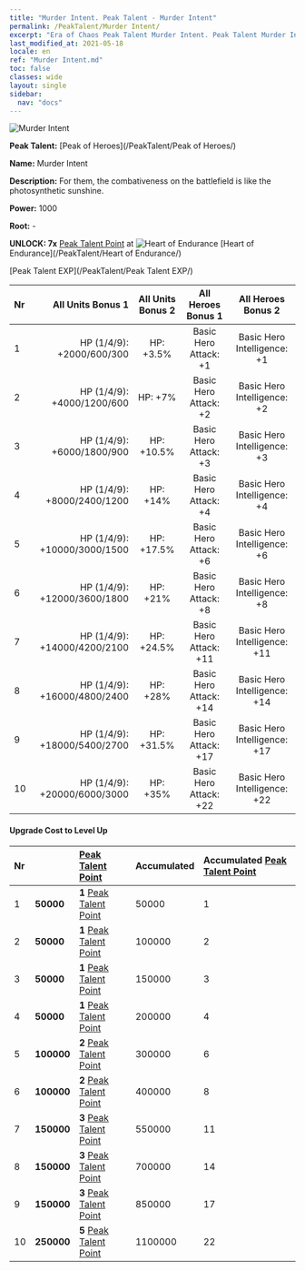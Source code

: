 ```yaml
---
title: "Murder Intent. Peak Talent - Murder Intent"
permalink: /PeakTalent/Murder Intent/
excerpt: "Era of Chaos Peak Talent Murder Intent. Peak Talent Murder Intent. Murder Intent"
last_modified_at: 2021-05-18
locale: en
ref: "Murder Intent.md"
toc: false
classes: wide
layout: single
sidebar:
  nav: "docs"
---
```


  ![Murder Intent](/images/pt/talent_1007.png)

  **Peak Talent:** [Peak of Heroes](/PeakTalent/Peak of Heroes/)

  **Name:** Murder Intent

  **Description:** For them, the combativeness on the battlefield is like the photosynthetic sunshine.

  **Power:** 1000

  **Root:** -

  **UNLOCK: 7x** [Peak Talent Point](/Items/con_934/) at ![Heart of Endurance](/images/pt/talent_1002.png) [Heart of Endurance](/PeakTalent/Heart of Endurance/)

  [Peak Talent EXP](/PeakTalent/Peak Talent EXP/)

  | Nr | All Units Bonus 1 | All Units Bonus 2 | All Heroes Bonus 1 | All Heroes Bonus 2 |
  |:---|--------------:|:-------------:|:-------------:|:-------------:|
  | 1 | HP (1/4/9): +2000/600/300 | HP: +3.5% | Basic Hero Attack: +1 | Basic Hero Intelligence: +1 |
  | 2 | HP (1/4/9): +4000/1200/600 | HP: +7% | Basic Hero Attack: +2 | Basic Hero Intelligence: +2 |
  | 3 | HP (1/4/9): +6000/1800/900 | HP: +10.5% | Basic Hero Attack: +3 | Basic Hero Intelligence: +3 |
  | 4 | HP (1/4/9): +8000/2400/1200 | HP: +14% | Basic Hero Attack: +4 | Basic Hero Intelligence: +4 |
  | 5 | HP (1/4/9): +10000/3000/1500 | HP: +17.5% | Basic Hero Attack: +6 | Basic Hero Intelligence: +6 |
  | 6 | HP (1/4/9): +12000/3600/1800 | HP: +21% | Basic Hero Attack: +8 | Basic Hero Intelligence: +8 |
  | 7 | HP (1/4/9): +14000/4200/2100 | HP: +24.5% | Basic Hero Attack: +11 | Basic Hero Intelligence: +11 |
  | 8 | HP (1/4/9): +16000/4800/2400 | HP: +28% | Basic Hero Attack: +14 | Basic Hero Intelligence: +14 |
  | 9 | HP (1/4/9): +18000/5400/2700 | HP: +31.5% | Basic Hero Attack: +17 | Basic Hero Intelligence: +17 |
  | 10 | HP (1/4/9): +20000/6000/3000 | HP: +35% | Basic Hero Attack: +22 | Basic Hero Intelligence: +22 |


#### Upgrade Cost to Level Up

  | Nr | <i class="fas fa-coins"/> | [Peak Talent Point](/Items/con_934/) | Accumulated <i class="fas fa-coins"/> | Accumulated [Peak Talent Point](/Items/con_934/) |
  |:---|:--------------|:-------------|:-------------|:-------------|
  | 1 | **50000** | **1** [Peak Talent Point](/Items/con_934/) | 50000 | 1 |
  | 2 | **50000** | **1** [Peak Talent Point](/Items/con_934/) | 100000 | 2 |
  | 3 | **50000** | **1** [Peak Talent Point](/Items/con_934/) | 150000 | 3 |
  | 4 | **50000** | **1** [Peak Talent Point](/Items/con_934/) | 200000 | 4 |
  | 5 | **100000** | **2** [Peak Talent Point](/Items/con_934/) | 300000 | 6 |
  | 6 | **100000** | **2** [Peak Talent Point](/Items/con_934/) | 400000 | 8 |
  | 7 | **150000** | **3** [Peak Talent Point](/Items/con_934/) | 550000 | 11 |
  | 8 | **150000** | **3** [Peak Talent Point](/Items/con_934/) | 700000 | 14 |
  | 9 | **150000** | **3** [Peak Talent Point](/Items/con_934/) | 850000 | 17 |
  | 10 | **250000** | **5** [Peak Talent Point](/Items/con_934/) | 1100000 | 22 |
